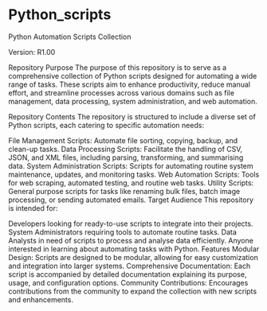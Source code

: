 # Python_scripts

Python Automation Scripts Collection

Version: R1.00

Repository Purpose
The purpose of this repository is to serve as a comprehensive collection of Python scripts designed for automating a wide range of tasks. These scripts aim to enhance productivity, reduce manual effort, and streamline processes across various domains such as file management, data processing, system administration, and web automation.

Repository Contents
The repository is structured to include a diverse set of Python scripts, each catering to specific automation needs:

File Management Scripts: Automate file sorting, copying, backup, and clean-up tasks.
Data Processing Scripts: Facilitate the handling of CSV, JSON, and XML files, including parsing, transforming, and summarising data.
System Administration Scripts: Scripts for automating routine system maintenance, updates, and monitoring tasks.
Web Automation Scripts: Tools for web scraping, automated testing, and routine web tasks.
Utility Scripts: General purpose scripts for tasks like renaming bulk files, batch image processing, or sending automated emails.
Target Audience
This repository is intended for:

Developers looking for ready-to-use scripts to integrate into their projects.
System Administrators requiring tools to automate routine tasks.
Data Analysts in need of scripts to process and analyse data efficiently.
Anyone interested in learning about automating tasks with Python.
Features
Modular Design: Scripts are designed to be modular, allowing for easy customization and integration into larger systems.
Comprehensive Documentation: Each script is accompanied by detailed documentation explaining its purpose, usage, and configuration options.
Community Contributions: Encourages contributions from the community to expand the collection with new scripts and enhancements.
